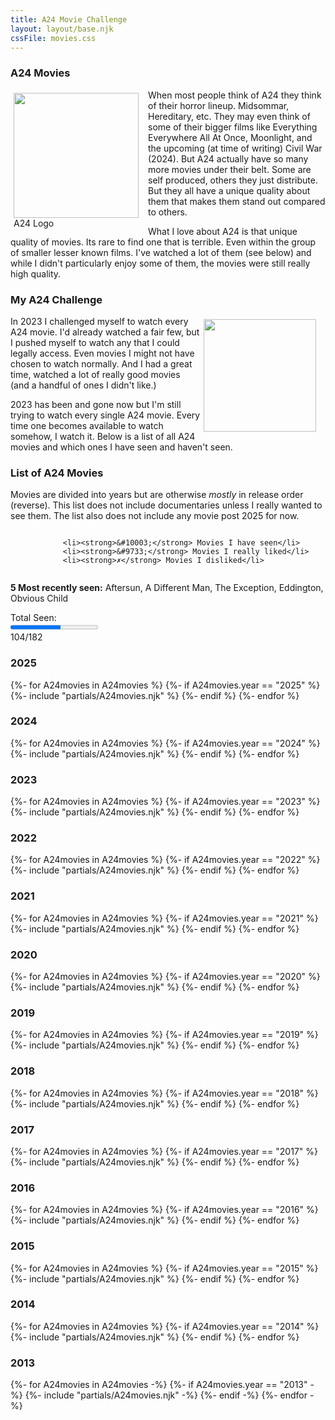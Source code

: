 ```yaml
---
title: A24 Movie Challenge
layout: layout/base.njk
cssFile: movies.css
---
```



<div class="textbox">
<h3>A24 Movies</h3>
<div style="float: left; width: 200px; margin: 5px; margin-right:15px;"><img src="/images/movies/a24.png" style="width: 200px; ">
<figcaption>A24 Logo</figcaption></div>

 <p>When most people think of A24 they think of their horror lineup. Midsommar, Hereditary, etc. They may even think of some of their bigger films like Everything Everywhere All At Once, Moonlight, and the upcoming (at time of writing) Civil War (2024). But A24 actually have so many more movies under their belt. Some are self produced, others they just distribute. But they all have a unique quality about them that makes them stand out compared to others.</p>

<p>What I love about A24 is that unique quality of movies. Its rare to find one that is terrible. Even within the group of smaller lesser known films. I've watched a lot of them (see below) and while I didn't particularly enjoy some of them, the movies were still really high quality.</p>
</div>

<div class="textbox">
<h3>My A24 Challenge</h3>
<div style="float: right; width: 180px; margin: 5px; margin-right:15px;"><img src="/images/movies/watchingmovies.png" style="width: 180px; "></div>
 
In 2023 I challenged myself to watch every A24 movie. I'd already watched a fair few, but I pushed myself to watch any that I could legally access. Even movies I might not have chosen to watch normally. And I had a great time, watched a lot of really good movies (and a handful of ones I didn't like.)   

2023 has been and gone now but I'm still trying to watch every single A24 movie. Every time one becomes available to watch somehow, I watch it. Below is a list of all A24 movies and which ones I have seen and haven't seen.
 
</div>


<div class="textbox">
<h3>List of A24 Movies</h3>
             <p>Movies are divided into years but are otherwise <i>mostly</i> in release order (reverse). This list does not include documentaries unless I really wanted to see them. The list also does not include any movie post 2025 for now. </p>

<div style="display: table; margin:auto;">
           
            <li><strong>&#10003;</strong> Movies I have seen</li>
            <li><strong>&#9733;</strong> Movies I really liked</li>
            <li><strong>✗</strong> Movies I disliked</li>
            
</div>

<p><strong>5 Most recently seen:</strong> Aftersun, A Different Man, The Exception, Eddington, Obvious Child</p>

<div class="A24progress">
<div>Total Seen:</div>
<div><progress value="104"  max="182"></progress></div>
<div>104/182</div>
</div><!--progress-->

</div>

<div class="textbox">

### 2025 

  <div class="A24">
    {%- for A24movies in A24movies %}
      {%- if A24movies.year == "2025" %} 
        {%- include "partials/A24movies.njk" %}
      {%- endif %}
    {%- endfor %}
  </div>

</div>


<div class="textbox">

### 2024 

  <div class="A24">
    {%- for A24movies in A24movies %}
      {%- if A24movies.year == "2024" %} 
        {%- include "partials/A24movies.njk" %}
      {%- endif %}
    {%- endfor %}
  </div>

</div>

<div class="textbox">

### 2023 

  <div class="A24">
    {%- for A24movies in A24movies %}
      {%- if A24movies.year == "2023" %} 
        {%- include "partials/A24movies.njk" %}
      {%- endif %}
    {%- endfor %}
  </div>

</div>

<div class="textbox">

### 2022 

  <div class="A24">
    {%- for A24movies in A24movies %}
      {%- if A24movies.year == "2022" %} 
        {%- include "partials/A24movies.njk" %}
      {%- endif %}
    {%- endfor %}
  </div>

</div>


<div class="textbox">

### 2021 

  <div class="A24">
    {%- for A24movies in A24movies %}
      {%- if A24movies.year == "2021" %} 
        {%- include "partials/A24movies.njk" %}
      {%- endif %}
    {%- endfor %}
  </div>

</div>

<div class="textbox">

### 2020 

  <div class="A24">
    {%- for A24movies in A24movies %}
      {%- if A24movies.year == "2020" %} 
        {%- include "partials/A24movies.njk" %}
      {%- endif %}
    {%- endfor %}
  </div>

</div>

<div class="textbox">

### 2019 

  <div class="A24">
    {%- for A24movies in A24movies %}
      {%- if A24movies.year == "2019" %} 
        {%- include "partials/A24movies.njk" %}
      {%- endif %}
    {%- endfor %}
  </div>

</div>

<div class="textbox">

### 2018 

  <div class="A24">
    {%- for A24movies in A24movies %}
      {%- if A24movies.year == "2018" %} 
        {%- include "partials/A24movies.njk" %}
      {%- endif %}
    {%- endfor %}
  </div>

</div>

<div class="textbox">

### 2017 

  <div class="A24">
    {%- for A24movies in A24movies %}
      {%- if A24movies.year == "2017" %} 
        {%- include "partials/A24movies.njk" %}
      {%- endif %}
    {%- endfor %}
  </div>

</div>

<div class="textbox">

### 2016 

  <div class="A24">
    {%- for A24movies in A24movies %}
      {%- if A24movies.year == "2016" %} 
        {%- include "partials/A24movies.njk" %}
      {%- endif %}
    {%- endfor %}
  </div>

</div>

<div class="textbox">

### 2015 

  <div class="A24">
    {%- for A24movies in A24movies %}
      {%- if A24movies.year == "2015" %} 
        {%- include "partials/A24movies.njk" %}
      {%- endif %}
    {%- endfor %}
  </div>

</div>

<div class="textbox">

### 2014 

  <div class="A24">
    {%- for A24movies in A24movies %}
      {%- if A24movies.year == "2014" %} 
        {%- include "partials/A24movies.njk" %}
      {%- endif %}
    {%- endfor %}
  </div>

</div>



<div class="textbox">

### 2013 

  <div class="A24">
    {%- for A24movies in A24movies -%}
      {%- if A24movies.year == "2013" -%} 
        {%- include "partials/A24movies.njk" -%}
      {%- endif -%}
    {%- endfor -%}
  </div>

</div>



